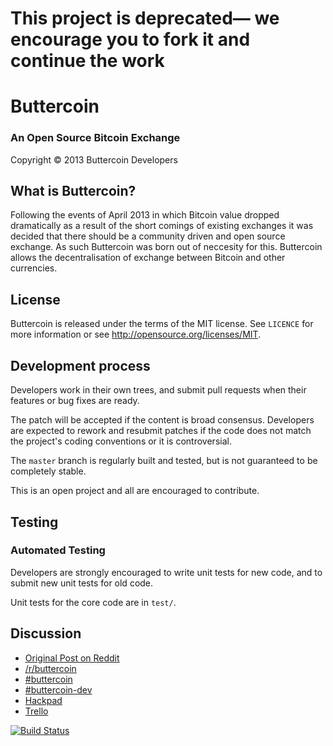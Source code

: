 This project is deprecated— we encourage you to fork it and continue the work
=============================================================================


Buttercoin
==========
### An Open Source Bitcoin Exchange

Copyright &copy; 2013 Buttercoin Developers

What is Buttercoin?
-------------------

Following the events of April 2013 in which Bitcoin value dropped dramatically as a result of the short comings of existing exchanges it was decided that there should be a community driven and open source exchange. As such Buttercoin was born out of neccesity for this. Buttercoin allows the decentralisation of exchange between Bitcoin and other currencies.

License
-------

Buttercoin is released under the terms of the MIT license. See `LICENCE` for more
information or see http://opensource.org/licenses/MIT.

Development process
-------------------

Developers work in their own trees, and submit pull requests when their features or 
bug fixes are ready.

The patch will be accepted if the content is broad consensus. Developers are expected 
to rework and resubmit patches if the code does not match the project's coding conventions 
or it is controversial.

The `master` branch is regularly built and tested, but is not guaranteed to be
completely stable.

This is an open project and all are encouraged to contribute.

Testing
-------

### Automated Testing

Developers are strongly encouraged to write unit tests for new code, and to
submit new unit tests for old code.

Unit tests for the core code are in `test/`. 

Discussion
----------

* [Original Post on Reddit](http://www.reddit.com/r/Bitcoin/comments/1c7v6z/buttercoin_open_source_highperformance_bitcoin/)
* [/r/buttercoin](http://www.reddit.com/r/buttercoin)
* [#buttercoin](irc://irc.freenode.org/buttercoin)
* [#buttercoin-dev](irc://irc.freenode.org/buttercoin-dev)
* [Hackpad](https://buttercoin.hackpad.com/)
* [Trello](https://trello.com/board/buttercoin/516af0ca86d48fe14f0022ab)

[![Build Status](https://travis-ci.org/buttercoin/buttercoin.png)](https://travis-ci.org/buttercoin/buttercoin)
